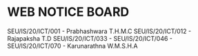 # WEB NOTICE BOARD

SEU/IS/20/ICT/001 - Prabhashwara T.H.M.C
SEU/IS/20/ICT/012 - Rajapaksha T.D
SEU/IS/20/ICT/033 - 
SEU/IS/20/ICT/046 - 
SEU/IS/20/ICT/070 - Karunarathna W.M.S.H.A
 
